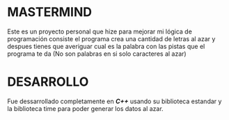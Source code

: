 # MASTERMIND

Este es un proyecto personal que hize para mejorar mi lógica de programación consiste el programa crea una cantidad de letras al azar y despues tienes que averiguar cual es la palabra con las pistas que el programa te da (No son palabras en si solo caracteres al azar)

# DESARROLLO

Fue dessarrollado completamente en ***C++*** usando su biblioteca estandar y la biblioteca time para poder generar los datos al azar.